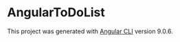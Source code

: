 # AngularToDoList

This project was generated with [Angular CLI](https://github.com/angular/angular-cli) version 9.0.6.

